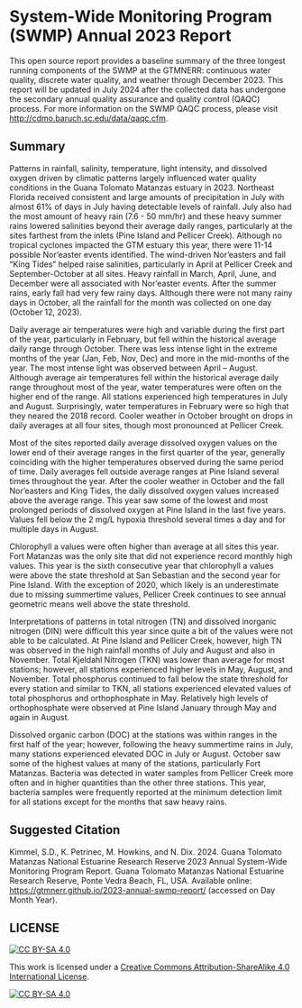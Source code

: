 # System-Wide Monitoring Program (SWMP) Annual 2023 Report

This open source report provides a baseline summary of the three longest running components of the SWMP at the GTMNERR: continuous water quality, discrete water quality, and weather through December 2023. This report will be updated in July 2024 after the collected data has undergone the secondary annual quality assurance and quality control (QAQC) process. For more information on the SWMP QAQC process, please visit http://cdmo.baruch.sc.edu/data/qaqc.cfm.

## Summary

Patterns in rainfall, salinity, temperature, light intensity, and dissolved oxygen driven by climatic patterns largely influenced water quality conditions in the Guana Tolomato Matanzas estuary in 2023. Northeast Florida received consistent and large amounts of precipitation in July with almost 61% of days in July having detectable levels of rainfall. July also had the most amount of heavy rain (7.6 - 50 mm/hr) and these heavy summer rains lowered salinities beyond their average daily ranges, particularly at the sites farthest from the inlets (Pine Island and Pellicer Creek). Although no tropical cyclones impacted the GTM estuary this year, there were 11-14 possible Nor’easter events identified. The wind-driven Nor’easters and fall “King Tides” helped raise salinities, particularly in April at Pellicer Creek and September-October at all sites. Heavy rainfall in March, April, June, and December were all associated with Nor’easter events. After the summer rains, early fall had very few rainy days. Although there were not many rainy days in October, all the rainfall for the month was collected on one day (October 12, 2023).

Daily average air temperatures were high and variable during the first part of the year, particularly in February, but fell within the historical average daily range through October. There was less intense light in the extreme months of the year (Jan, Feb, Nov, Dec) and more in the mid-months of the year. The most intense light was observed between April – August. Although average air temperatures fell within the historical average daily range throughout most of the year, water temperatures were often on the higher end of the range. All stations experienced high temperatures in July and August. Surprisingly, water temperatures in February were so high that they neared the 2018 record. Cooler weather in October brought on drops in daily averages at all four sites, though most pronounced at Pellicer Creek.

Most of the sites reported daily average dissolved oxygen values on the lower end of their average ranges in the first quarter of the year, generally coinciding with the higher temperatures observed during the same period of time. Daily averages fell outside average ranges at Pine Island several times throughout the year. After the cooler weather in October and the fall Nor’easters and King Tides, the daily dissolved oxygen values increased above the average range. This year saw some of the lowest and most prolonged periods of dissolved oxygen at Pine Island in the last five years. Values fell below the 2 mg/L hypoxia threshold several times a day and for multiple days in August.

Chlorophyll a values were often higher than average at all sites this year. Fort Matanzas was the only site that did not experience record monthly high values. This year is the sixth consecutive year that chlorophyll a values were above the state threshold at San Sebastian and the second year for Pine Island. With the exception of 2020, which likely is an underestimate due to missing summertime values, Pellicer Creek continues to see annual geometric means well above the state threshold.

Interpretations of patterns in total nitrogen (TN) and dissolved inorganic nitrogen (DIN) were difficult this year since quite a bit of the values were not able to be calculated. At Pine Island and Pellicer Creek, however, high TN was observed in the high rainfall months of July and August and also in November. Total Kjeldahl Nitrogen (TKN) was lower than average for most stations; however, all stations experienced higher levels in May, August, and November. Total phosphorus continued to fall below the state threshold for every station and similar to TKN, all stations experienced elevated values of total phosphorus and orthophosphate in May. Relatively high levels of orthophosphate were observed at Pine Island January through May and again in August.

Dissolved organic carbon (DOC) at the stations was within ranges in the first half of the year; however, following the heavy summertime rains in July, many stations experienced elevated DOC in July or August. October saw some of the highest values at many of the stations, particularly Fort Matanzas. Bacteria was detected in water samples from Pellicer Creek more often and in higher quantities than the other three stations. This year, bacteria samples were frequently reported at the minimum detection limit for all stations except for the months that saw heavy rains.

## Suggested Citation

Kimmel, S.D., K. Petrinec, M. Howkins, and N. Dix. 2024. Guana Tolomato Matanzas National Estuarine Research Reserve 2023 Annual System-Wide Monitoring Program Report. Guana Tolomato Matanzas National Estuarine Research Reserve, Ponte Vedra Beach, FL, USA. Available online: <https://gtmnerr.github.io/2023-annual-swmp-report/> (accessed on Day Month Year).

## LICENSE

[![CC BY-SA 4.0][cc-by-sa-shield]][cc-by-sa]

This work is licensed under a
[Creative Commons Attribution-ShareAlike 4.0 International License][cc-by-sa].

[![CC BY-SA 4.0][cc-by-sa-image]][cc-by-sa]

[cc-by-sa]: http://creativecommons.org/licenses/by-sa/4.0/
[cc-by-sa-image]: https://licensebuttons.net/l/by-sa/4.0/88x31.png
[cc-by-sa-shield]: https://img.shields.io/badge/License-CC%20BY--SA%204.0-lightgrey.svg
